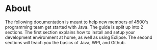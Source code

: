 # About

The following documentation is meant to help new members of 4500's programming team get started with Java. The guide is split up into 2 sections. The first section explains how to install and setup your development environment at home, as well as using Eclipse. The second sections will teach you the basics of Java, WPI, and Github.